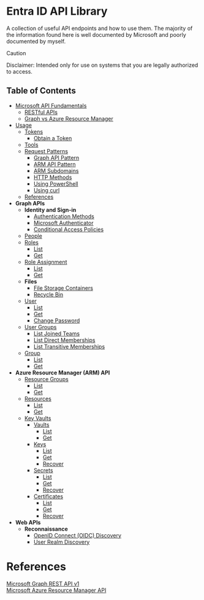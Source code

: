 # Entra ID API Library
A collection of useful API endpoints and how to use them.
The majority of the information found here is well documented by Microsoft and poorly documented by myself.
> [!CAUTION]
> Disclaimer: Intended only for use on systems that you are legally authorized to access.
## Table of Contents
- [Microsoft API Fundamentals](fundamentals/microsoft-api-fundamentals.md)
  - [RESTful APIs](fundamentals/microsoft-api-fundamentals.md#restful-apis)
  - [Graph vs Azure Resource Manager](fundamentals/microsoft-api-fundamentals.md#microsoft-graph-vs-azure-resource-manager)
- [Usage](fundamentals/usage.md)
  - [Tokens](fundamentals/usage.md#tokens)
    - [Obtain a Token](fundamentals/usage.md#obtain-a-token) 
  - [Tools](fundamentals/usage.md#tools)
  - [Request Patterns](fundamentals/usage.md#request-patterns)
	  - [Graph API Pattern](fundamentals/usage.md#graph-api-pattern)
	  - [ARM API Pattern](fundamentals/usage.md#arm-api-pattern)
	  - [ARM Subdomains](fundamentals/usage.md#arm-subdomains)
	  - [HTTP Methods](fundamentals/usage.md#http-methods)
      - [Using PowerShell](fundamentals/usage.md#using-powershell)
      - [Using curl](fundamentals/usage.md#using-curl)
  - [References](fundamentals/usage.md#references)
- **Graph APIs**
  - **Identity and Sign-in**
    - [Authentication Methods](apis/graph/v1/authentication-methods.md)
    - [Microsoft Authenticator](apis/graph/v1/authenticator.md)
    - [Conditional Access Policies](apis/graph/v1/conditional-access-policies.md)
  - [People](apis/graph/v1/people.md)
  - [Roles](apis/graph/v1/roles.md)
    - [List](apis/graph/v1/roles.md#list)
    - [Get](apis/graph/v1/roles.md#get)
  - [Role Assignment](apis/graph/v1/role-assignment.md)
    - [List](apis/graph/v1/role-assignment.md#list)
    - [Get](apis/graph/v1/role-assignment.md#get)
  - **Files**
    - [File Storage Containers](apis/graph/v1/file-storage-containers.md)
    - [Recycle Bin](apis/graph/v1/recycle-bin.md)
  - [User](apis/graph/v1/user.md)
    - [List](apis/graph/v1/user.md#list)
    - [Get](apis/graph/v1/user.md#get)
    - [Change Password](apis/graph/v1/user.md#change-password)
  - [User Groups](apis/graph/v1/user-groups.md)
    - [List Joined Teams](apis/graph/v1/user-groups.md#list-teams)
    - [List Direct Memberships](apis/graph/v1/user-groups.md#list-direct-memberships)
    - [List Transitive Memberships](apis/graph/v1/user-groups.md#list-transitive-memberships)
  - [Group](apis/graph/v1/group.md)
    - [List](apis/graph/v1/group.md#list)
    - [Get](apis/graph/v1/group.md#get)
- **Azure Resource Manager (ARM) API**
  - [Resource Groups](apis/arm/resource-groups.md)
    - [List](apis/arm/resource-groups.md#list)
    - [Get](apis/arm/resource-groups.md#get)
  - [Resources](apis/arm/resources.md)
    - [List](apis/arm/resources.md#list)
    - [Get](apis/arm/resources.md#get)
  - [Key Vaults](apis/arm/key-vaults.md)
    - [Vaults](apis/arm/key-vaults.md)
      - [List](apis/arm/key-vaults.md#list)
      - [Get](apis/arm/key-vaults.md#get)
    - [Keys](apis/arm/vault-keys.md)
      - [List](apis/arm/vault-keys.md#list)
      - [Get](apis/arm/vault-keys.md#get)
      - [Recover](apis/arm/vault-keys.md#recover)
    - [Secrets](apis/arm/vault-secrets.md)
      - [List](apis/arm/vault-secrets.md#list)
      - [Get](apis/arm/vault-secrets.md#get)
      - [Recover](apis/arm/vault-secrets.md#recover)
    - [Certificates](apis/arm/vault-certificates.md)
      - [List](apis/arm/vault-certificates.md#list)
      - [Get](apis/arm/vault-certificates.md#get)
      - [Recover](apis/arm/vault-certificates.md#recover)
- **Web APIs**
  - **Reconnaissance**
    - [OpenID Connect (OIDC) Discovery](apis/web/recon/oidc-discovery.md)
    - [User Realm Discovery](apis/web/recon/user-realm-discovery.md)
# References
[Microsoft Graph REST API v1](https://learn.microsoft.com/en-us/graph/?view=graph-rest-1.0)  
[Microsoft Azure Resource Manager API](https://learn.microsoft.com/en-us/rest/api/resources/)
